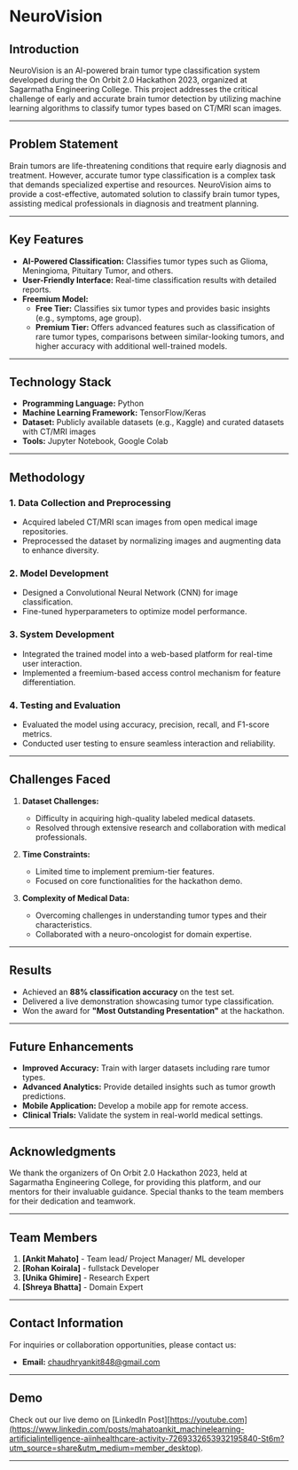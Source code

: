 # NeuroVision

## Introduction
NeuroVision is an AI-powered brain tumor type classification system developed during the On Orbit 2.0 Hackathon 2023, organized at Sagarmatha Engineering College. This project addresses the critical challenge of early and accurate brain tumor detection by utilizing machine learning algorithms to classify tumor types based on CT/MRI scan images.

---

## Problem Statement
Brain tumors are life-threatening conditions that require early diagnosis and treatment. However, accurate tumor type classification is a complex task that demands specialized expertise and resources. NeuroVision aims to provide a cost-effective, automated solution to classify brain tumor types, assisting medical professionals in diagnosis and treatment planning.

---

## Key Features
- **AI-Powered Classification:** Classifies tumor types such as Glioma, Meningioma, Pituitary Tumor, and others.
- **User-Friendly Interface:** Real-time classification results with detailed reports.
- **Freemium Model:**
  - **Free Tier:** Classifies six tumor types and provides basic insights (e.g., symptoms, age group).
  - **Premium Tier:** Offers advanced features such as classification of rare tumor types, comparisons between similar-looking tumors, and higher accuracy with additional well-trained models.

---

## Technology Stack
- **Programming Language:** Python
- **Machine Learning Framework:** TensorFlow/Keras
- **Dataset:** Publicly available datasets (e.g., Kaggle) and curated datasets with CT/MRI images
- **Tools:** Jupyter Notebook, Google Colab

---

## Methodology
### 1. **Data Collection and Preprocessing**
   - Acquired labeled CT/MRI scan images from open medical image repositories.
   - Preprocessed the dataset by normalizing images and augmenting data to enhance diversity.

### 2. **Model Development**
   - Designed a Convolutional Neural Network (CNN) for image classification.
   - Fine-tuned hyperparameters to optimize model performance.

### 3. **System Development**
   - Integrated the trained model into a web-based platform for real-time user interaction.
   - Implemented a freemium-based access control mechanism for feature differentiation.

### 4. **Testing and Evaluation**
   - Evaluated the model using accuracy, precision, recall, and F1-score metrics.
   - Conducted user testing to ensure seamless interaction and reliability.

---

## Challenges Faced
1. **Dataset Challenges:**
   - Difficulty in acquiring high-quality labeled medical datasets.
   - Resolved through extensive research and collaboration with medical professionals.

2. **Time Constraints:**
   - Limited time to implement premium-tier features.
   - Focused on core functionalities for the hackathon demo.

3. **Complexity of Medical Data:**
   - Overcoming challenges in understanding tumor types and their characteristics.
   - Collaborated with a neuro-oncologist for domain expertise.

---

## Results
- Achieved an **88% classification accuracy** on the test set.
- Delivered a live demonstration showcasing tumor type classification.
- Won the award for **"Most Outstanding Presentation"** at the hackathon.

---

## Future Enhancements
- **Improved Accuracy:** Train with larger datasets including rare tumor types.
- **Advanced Analytics:** Provide detailed insights such as tumor growth predictions.
- **Mobile Application:** Develop a mobile app for remote access.
- **Clinical Trials:** Validate the system in real-world medical settings.

---

## Acknowledgments
We thank the organizers of On Orbit 2.0 Hackathon 2023, held at Sagarmatha Engineering College, for providing this platform, and our mentors for their invaluable guidance. Special thanks to the team members for their dedication and teamwork.

---

## Team Members
1. **[Ankit Mahato]** - Team lead/ Project Manager/ ML developer
2. **[Rohan Koirala]** - fullstack Developer
3. **[Unika Ghimire]** - Research Expert
4. **[Shreya Bhatta]** - Domain Expert

---

## Contact Information
For inquiries or collaboration opportunities, please contact us:
- **Email:** chaudhryankit848@gmail.com

---

## Demo
Check out our live demo on [LinkedIn Post][https://youtube.com](https://www.linkedin.com/posts/mahatoankit_machinelearning-artificialintelligence-aiinhealthcare-activity-7269332653932195840-St6m?utm_source=share&utm_medium=member_desktop).

---
